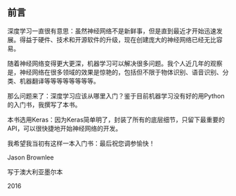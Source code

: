 ## 前言

深度学习一直很有意思：虽然神经网络不是新鲜事，但是直到最近才开始迅速发展。得益于硬件、技术和开源软件的升级，现在创建庞大的神经网络已经无比容易。

随着神经网络变得更大更深，机器学习可以解决很多问题。我个人近几年的观察是，神经网络在很多领域的效果是惊艳的，包括但不限于物体识别、语音识别、分类、机器翻译等等等等等等等等。

那么问题来了：深度学习应该从哪里入门？鉴于目前机器学习没有好的用Python的入门书，我撰写了本书。

本书选用Keras：因为Keras简单明了，封装了所有的底层细节，只留下最重要的API，可以很快捷地开始神经网络的开发。

我希望我当初有这样一本入门书：最后祝您调参愉快！

Jason Brownlee

写于澳大利亚墨尔本

2016